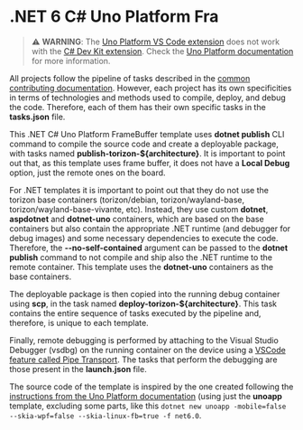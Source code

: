 # .NET 6 C# Uno Platform Fra

> ⚠️ **WARNING**: The [Uno Platform VS Code extension]() does not work with the [C# Dev Kit extension](https://marketplace.visualstudio.com/items?itemName=ms-dotnettools.csdevkit). Check the [Uno Platform documentation](https://platform.uno/docs/articles/get-started-vscode.html?tabs=windows%2Candroiddebug#c-dev-kit-compatibility) for more information.

All projects follow the pipeline of tasks described in the [common contributing documentation](https://github.com/toradex/vscode-torizon-templates/blob/bookworm/CONTRIBUTING.md#contributing-templates). However, each project has its own specificities in terms of technologies and methods used to compile, deploy, and debug the code. Therefore, each of them has their own specific tasks in the **tasks.json** file.

This .NET C# Uno Platform FrameBuffer template uses **dotnet publish** CLI command to compile the source code and create a deployable package, with tasks named **publish-torizon-\${architecture}**. It is important to point out that, as this template uses frame buffer, it does not have a **Local Debug** option, just the remote ones on the board.

For .NET templates it is important to point out that they do not use the torizon base containers (torizon/debian, torizon/wayland-base, torizon/wayland-base-vivante, etc). Instead, they use custom **dotnet**, **aspdotnet** and **dotnet-uno** containers, which are based on the base containers but also contain the appropriate .NET runtime (and debugger for debug images) and some necessary dependencies to execute the code. Therefore, the **--no-self-contained** argument can be passed to the **dotnet publish** command to not compile and ship also the .NET runtime to the remote container. This template uses the **dotnet-uno** containers as the base containers.

The deployable package is then copied into the running debug container using **scp**, in the task named **deploy-torizon-\${architecture}**. This task contains the entire sequence of tasks executed by the pipeline and, therefore, is unique to each template.

Finally, remote debugging is performed by attaching to the Visual Studio Debugger (vsdbg) on the running container on the device using a [VSCode feature called Pipe Transport](https://code.visualstudio.com/docs/cpp/pipe-transport). The tasks that perform the debugging are those present in the **launch.json** file.

The source code of the template is inspired by the one created following the [instructions from the Uno Platform documentation](https://platform.uno/docs/articles/get-started-vscode.html?tabs=linux) (using just the **unoapp** template, excluding some parts, like this `dotnet new unoapp -mobile=false --skia-wpf=false --skia-linux-fb=true -f net6.0`.
